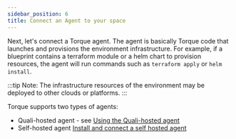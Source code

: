 ```yaml
---
sidebar_position: 6
title: Connect an Agent to your space
---
```


Next, let's connect a Torque agent. The agent is basically Torque code that launches and provisions the environment infrastructure. For example, if a blueprint contains a terraform module or a helm chart to provision resources, the agent will run commands such as `terraform apply` or `helm install`.

:::tip Note:
The infrastructure resources of the environment may be deployed to other clouds or platforms.
:::

Torque supports two types of agents:
- Quali-hosted agent - see [Using the Quali-hosted agent](/getting-started/Quali-hosted-agent.md) 
- Self-hosted agent [Install and connect a self hosted agent](/getting-started/Install-and-connect-self-hosted-agent.md) 
